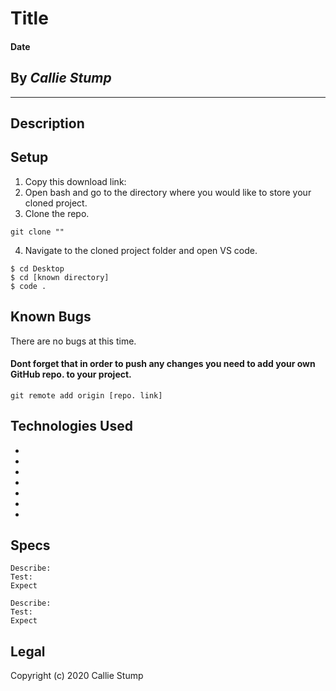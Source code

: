 # Title

#### **Date**

## By _Callie Stump_
---
## **Description**


## **Setup**
1. Copy this download link: 
2. Open bash and go to the directory where you would like to store your cloned project.
3. Clone the repo.
```
git clone ""
```
4. Navigate to the cloned project folder and open VS code.
```
$ cd Desktop
$ cd [known directory]
$ code .
```
## Known Bugs
There are no bugs at this time.
#### Dont forget that in order to push any changes you need to add your own GitHub repo. to your project.
```
git remote add origin [repo. link]
```
## **Technologies Used**
* 
* 
* 
* 
* 
* 
* 

## **Specs**

```
Describe:
Test: 
Expect 
```
```
Describe: 
Test: 
Expect 
```

## Legal
Copyright (c) 2020 Callie Stump
